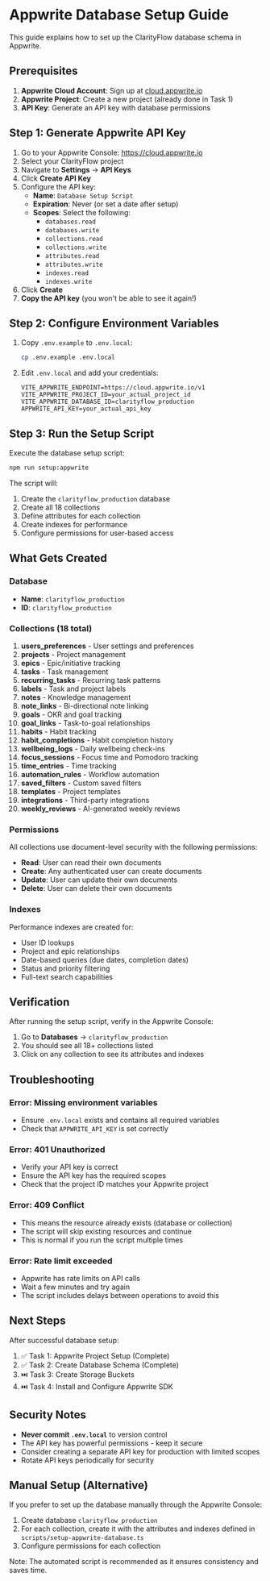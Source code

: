 # Appwrite Database Setup Guide

This guide explains how to set up the ClarityFlow database schema in Appwrite.

## Prerequisites

1. **Appwrite Cloud Account**: Sign up at [cloud.appwrite.io](https://cloud.appwrite.io)
2. **Appwrite Project**: Create a new project (already done in Task 1)
3. **API Key**: Generate an API key with database permissions

## Step 1: Generate Appwrite API Key

1. Go to your Appwrite Console: https://cloud.appwrite.io
2. Select your ClarityFlow project
3. Navigate to **Settings** → **API Keys**
4. Click **Create API Key**
5. Configure the API key:
   - **Name**: `Database Setup Script`
   - **Expiration**: Never (or set a date after setup)
   - **Scopes**: Select the following:
     - `databases.read`
     - `databases.write`
     - `collections.read`
     - `collections.write`
     - `attributes.read`
     - `attributes.write`
     - `indexes.read`
     - `indexes.write`
6. Click **Create**
7. **Copy the API key** (you won't be able to see it again!)

## Step 2: Configure Environment Variables

1. Copy `.env.example` to `.env.local`:
   ```bash
   cp .env.example .env.local
   ```

2. Edit `.env.local` and add your credentials:
   ```env
   VITE_APPWRITE_ENDPOINT=https://cloud.appwrite.io/v1
   VITE_APPWRITE_PROJECT_ID=your_actual_project_id
   VITE_APPWRITE_DATABASE_ID=clarityflow_production
   APPWRITE_API_KEY=your_actual_api_key
   ```

## Step 3: Run the Setup Script

Execute the database setup script:

```bash
npm run setup:appwrite
```

The script will:
1. Create the `clarityflow_production` database
2. Create all 18 collections
3. Define attributes for each collection
4. Create indexes for performance
5. Configure permissions for user-based access

## What Gets Created

### Database
- **Name**: `clarityflow_production`
- **ID**: `clarityflow_production`

### Collections (18 total)

1. **users_preferences** - User settings and preferences
2. **projects** - Project management
3. **epics** - Epic/initiative tracking
4. **tasks** - Task management
5. **recurring_tasks** - Recurring task patterns
6. **labels** - Task and project labels
7. **notes** - Knowledge management
8. **note_links** - Bi-directional note linking
9. **goals** - OKR and goal tracking
10. **goal_links** - Task-to-goal relationships
11. **habits** - Habit tracking
12. **habit_completions** - Habit completion history
13. **wellbeing_logs** - Daily wellbeing check-ins
14. **focus_sessions** - Focus time and Pomodoro tracking
15. **time_entries** - Time tracking
16. **automation_rules** - Workflow automation
17. **saved_filters** - Custom saved filters
18. **templates** - Project templates
19. **integrations** - Third-party integrations
20. **weekly_reviews** - AI-generated weekly reviews

### Permissions

All collections use document-level security with the following permissions:
- **Read**: User can read their own documents
- **Create**: Any authenticated user can create documents
- **Update**: User can update their own documents
- **Delete**: User can delete their own documents

### Indexes

Performance indexes are created for:
- User ID lookups
- Project and epic relationships
- Date-based queries (due dates, completion dates)
- Status and priority filtering
- Full-text search capabilities

## Verification

After running the setup script, verify in the Appwrite Console:

1. Go to **Databases** → `clarityflow_production`
2. You should see all 18+ collections listed
3. Click on any collection to see its attributes and indexes

## Troubleshooting

### Error: Missing environment variables
- Ensure `.env.local` exists and contains all required variables
- Check that `APPWRITE_API_KEY` is set correctly

### Error: 401 Unauthorized
- Verify your API key is correct
- Ensure the API key has the required scopes
- Check that the project ID matches your Appwrite project

### Error: 409 Conflict
- This means the resource already exists (database or collection)
- The script will skip existing resources and continue
- This is normal if you run the script multiple times

### Error: Rate limit exceeded
- Appwrite has rate limits on API calls
- Wait a few minutes and try again
- The script includes delays between operations to avoid this

## Next Steps

After successful database setup:

1. ✅ Task 1: Appwrite Project Setup (Complete)
2. ✅ Task 2: Create Database Schema (Complete)
3. ⏭️ Task 3: Create Storage Buckets
4. ⏭️ Task 4: Install and Configure Appwrite SDK

## Security Notes

- **Never commit `.env.local`** to version control
- The API key has powerful permissions - keep it secure
- Consider creating a separate API key for production with limited scopes
- Rotate API keys periodically for security

## Manual Setup (Alternative)

If you prefer to set up the database manually through the Appwrite Console:

1. Create database `clarityflow_production`
2. For each collection, create it with the attributes and indexes defined in `scripts/setup-appwrite-database.ts`
3. Configure permissions for each collection

Note: The automated script is recommended as it ensures consistency and saves time.
